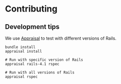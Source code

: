 # Contributing
## Development tips
We use [Appraisal](https://github.com/thoughtbot/appraisal) to test with different versions of Rails.

```
bundle install
appraisal install

# Run with specific version of Rails
appraisal rails-4.1 rspec

# Run with all versions of Rails
appraisal rspec
```

